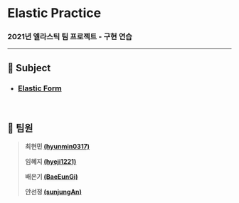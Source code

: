 # Elastic Practice
### 2021년 엘라스틱 팀 프로젝트 - 구현 연습

---

## :notebook_with_decorative_cover: Subject

* ### [Elastic Form](https://github.com/sunjungAn/Elastic-Form)

<br>

## :notebook_with_decorative_cover: 팀원

> **최현민 [(hyunmin0317)](https://github.com/hyunmin0317?tab=repositories)**
>
> **임혜지 [(hyeji1221)](https://github.com/hyeji1221)**
>
> **배은기 [(BaeEunGi)](https://github.com/BaeEunGi)**
>
> **안선정 [(sunjungAn)](https://github.com/sunjungAn)**
